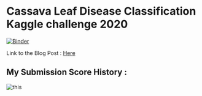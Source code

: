 # Cassava Leaf Disease Classification Kaggle challenge 2020

[![Binder](https://mybinder.org/badge_logo.svg)](https://mybinder.org/v2/gh/mohneesh7/cassava-kaggle-2020/main)

Link to the Blog Post : [Here](https://medium.com/analytics-vidhya/cassava-leaf-disease-detection-2020-writeup-df6318248436)

## My Submission Score History :
![this](https://i.imgur.com/ld4Jt2G.png)
